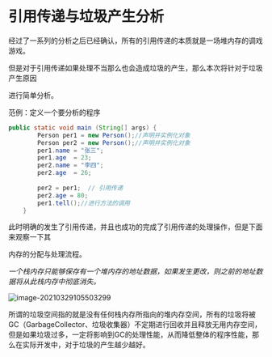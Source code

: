 # 引用传递与垃圾产生分析

​		经过了一系列的分析之后已经确认，所有的引用传递的本质就是一场堆内存的调戏游戏。

但是对于引用传递如果处理不当那么也会造成垃圾的产生，那么本次将针对于垃圾产生原因

进行简单分析。

范例：定义一个要分析的程序

```java
public static void main (String[] args) {
		Person per1 = new Person();//声明并实例化对象
		Person per2 = new Person();//声明并实例化对象
		per1.name = "张三";
		per1.age  = 23;
		per2.name = "李四";
		per2.age  = 26;
		
		per2 = per1;  // 引用传递
		per2.age = 80;
		per1.tell();//进行方法的调用
	}
```

此时明确的发生了引用传递，并且也成功的完成了引用传递的处理操作，但是下面来观察一下其

内存的分配与处理流程。

*一个栈内存只能够保存有一个堆内存的地址数据，如果发生更改，则之前的地址数据将从此栈内存中彻底消失。*

![image-20210329105503299](https://gitee.com/yu_chao_ping/typora/raw/master/images/image-20210329105503299.png)

​		所谓的垃圾空间指的就是没有任何栈内存所指向的堆内存空间，所有的垃圾将被GC（GarbageCollector、垃圾收集器）不定期进行回收并且释放无用内存空间，但是如果垃圾过多，一定将影响到GC的处理性能，从而降低整体的程序性能，那么在实际开发中，对于垃圾的产生越少越好。